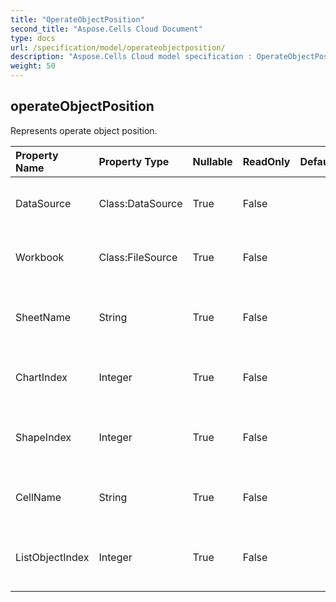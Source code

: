 ```yaml
---
title: "OperateObjectPosition"
second_title: "Aspose.Cells Cloud Document"
type: docs
url: /specification/model/operateobjectposition/
description: "Aspose.Cells Cloud model specification : OperateObjectPosition. Effortlessly handle Excel and other spreadsheet documents with features like opening, generating, editing, splitting, merging, comparing, and converting."
weight: 50
---
```


## **operateObjectPosition**

Represents operate object position. 

| Property Name | Property Type | Nullable |  ReadOnly | DefaultValue | Description | 
| :- | :- | :- |:- |  :- | :- |
| DataSource | Class:DataSource | True |  False |  | Represents data source of operate object. |  
| Workbook | Class:FileSource | True |  False |  | Represents data source of operate object. |  
| SheetName | String | True |  False |  | Represents worksheet name of operate object. |  
| ChartIndex | Integer | True |  False |  | Represents chart index of operate object. |  
| ShapeIndex | Integer | True |  False |  | Represents shape index of operate object. |  
| CellName | String | True |  False |  | Represents cell name of operate object. |  
| ListObjectIndex | Integer | True |  False |  | Represents list object index of operate object. |  

